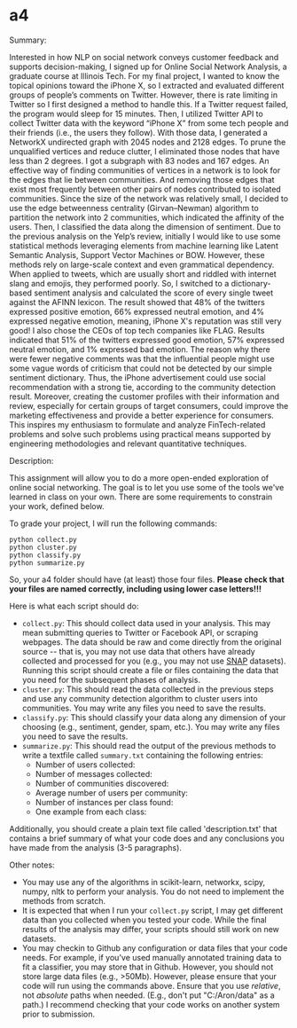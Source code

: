 # a4

Summary:

Interested in how NLP on social network conveys customer feedback and supports decision-making, I signed up for Online Social Network Analysis, a graduate course at Illinois Tech. For my final project, I wanted to know the topical opinions toward the iPhone X, so I extracted and evaluated different groups of people’s comments on Twitter. However, there is rate limiting in Twitter so I first designed a method to handle this. If a Twitter request failed, the program would sleep for 15 minutes. Then, I utilized Twitter API to collect Twitter data with the keyword “iPhone X” from some tech people and their friends (i.e., the users they follow). With those data, I generated a NetworkX undirected graph with 2045 nodes and 2128 edges. To prune the unqualified vertices and reduce clutter, I eliminated those nodes that have less than 2 degrees. I got a subgraph with 83 nodes and 167 edges. An effective way of finding communities of vertices in a network is to look for the edges that lie between communities. And removing those edges that exist most frequently between other pairs of nodes contributed to isolated communities. Since the size of the network was relatively small, I decided to use the edge betweenness centrality (Girvan–Newman) algorithm to partition the network into 2 communities, which indicated the affinity of the users. Then, I classified the data along the dimension of sentiment. Due to the previous analysis on the Yelp’s review, initially I would like to use some statistical methods leveraging elements from machine learning like Latent Semantic Analysis, Support Vector Machines or BOW. However, these methods rely on large-scale context and even grammatical dependency. When applied to tweets, which are usually short and riddled with internet slang and emojis, they performed poorly. So, I switched to a dictionary-based sentiment analysis and calculated the score of every single tweet against the AFINN lexicon. The result showed that 48% of the twitters expressed positive emotion, 66% expressed neutral emotion, and 4% expressed negative emotion, meaning, iPhone X's reputation was still very good! I also chose the CEOs of top tech companies like FLAG. Results indicated that 51% of the twitters expressed good emotion, 57% expressed neutral emotion, and 1% expressed bad emotion. The reason why there were fewer negative comments was that the influential people might use some vague words of criticism that could not be detected by our simple sentiment dictionary. Thus, the iPhone advertisement could use social recommendation with a strong tie, according to the community detection result. Moreover, creating the customer profiles with their information and review, especially for certain groups of target consumers, could improve the marketing effectiveness and provide a better experience for consumers. This inspires my enthusiasm to formulate and analyze FinTech-related problems and solve such problems using practical means supported by engineering methodologies and relevant quantitative techniques.

Description: 

This assignment will allow you to do a more open-ended exploration of online social networking. The goal is to let you use some of the tools we've learned in class on your own. There are some requirements to constrain your work, defined below.

To grade your project, I will run the following commands:
```
python collect.py
python cluster.py
python classify.py
python summarize.py
```
So, your a4 folder should have (at least) those four files. **Please check that your files are named correctly, including using lower case letters!!!**

Here is what each script should do:

- `collect.py`: This should collect data used in your analysis. This may mean submitting queries to Twitter or Facebook API, or scraping webpages. The data should be raw and come directly from the original source -- that is, you may not use data that others have already collected and processed for you (e.g., you may not use [SNAP](http://snap.stanford.edu/data/index.html) datasets). Running this script should create a file or files containing the data that you need for the subsequent phases of analysis.
- `cluster.py`: This should read the data collected in the previous steps and use any community detection algorithm to cluster users into communities. You may write any files you need to save the results.
- `classify.py`: This should classify your data along any dimension of your choosing (e.g., sentiment, gender, spam, etc.). You may write any files you need to save the results.
- `summarize.py`: This should read the output of the previous methods to write a textfile called `summary.txt` containing the following entries:
  - Number of users collected:
  - Number of messages collected:
  - Number of communities discovered:
  - Average number of users per community:
  - Number of instances per class found:
  - One example from each class:

Additionally, you should create a plain text file called 'description.txt' that contains a brief summary of what your code does and any conclusions you have made from the analysis (3-5 paragraphs).

Other notes:

- You may use any of the algorithms in scikit-learn, networkx, scipy, numpy, nltk to perform your analysis. You do not need to implement the methods from scratch.
- It is expected that when I run your `collect.py` script, I may get different data than you collected when you tested your code. While the final results of the analysis may differ, your scripts should still work on new datasets.
- You may checkin to Github any configuration or data files that your code needs. For example, if you've used manually annotated training data to fit a classifier, you may store that in Github. However, you should not store large data files (e.g., >50Mb). However, please ensure that your code will run using the commands above. Ensure that you use *relative*, not *absolute* paths when needed. (E.g., don't put "C:/Aron/data" as a path.) I recommend checking that your code works on another system prior to submission.
